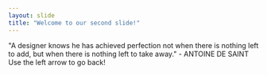 ```yaml
---
layout: slide
title: "Welcome to our second slide!"
---
```

"A designer knows he has achieved perfection not when there is nothing left to add, but when there is nothing left to take away." - ANTOINE DE SAINT
Use the left arrow to go back!
